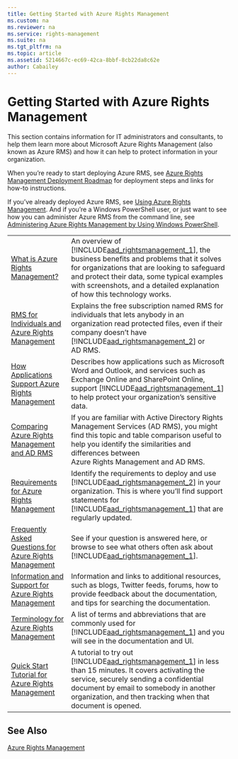 ```yaml
---
title: Getting Started with Azure Rights Management
ms.custom: na
ms.reviewer: na
ms.service: rights-management
ms.suite: na
ms.tgt_pltfrm: na
ms.topic: article
ms.assetid: 5214667c-ec69-42ca-8bbf-8cb22da8c62e
author: Cabailey
---
```

# Getting Started with Azure Rights Management
This section contains information for IT administrators and consultants, to help them learn more about Microsoft Azure Rights Management (also known as Azure RMS) and how it can help to protect information in your organization.

When you’re ready to start deploying Azure RMS, see [Azure Rights Management Deployment Roadmap](azure-rights-management-deployment-roadmap.md) for deployment steps and links for how-to instructions.

If you’ve already deployed Azure RMS, see [Using Azure Rights Management](using-azure-rights-management.md). And if you’re a Windows PowerShell user, or just want to see how you can administer Azure RMS from the command line, see [Administering Azure Rights Management by Using Windows PowerShell](administering-azure-rights-management-with-powershell.md).

|||
|-|-|
|[What is Azure Rights Management?](what-is-azure-rights-management.md)|An overview of [!INCLUDE[aad_rightsmanagement_1](/Token/aad_rightsmanagement_1_md.md)], the business benefits and problems that it solves for organizations that are looking to safeguard and protect their data, some typical examples with screenshots, and a detailed explanation of how this technology works.|
|[RMS for Individuals and Azure Rights Management](rms-for-individuals-and-azure-rights-management.md)|Explains the free subscription named RMS for individuals that lets anybody in an organization read protected files, even if their company doesn’t have [!INCLUDE[aad_rightsmanagement_2](/Token/aad_rightsmanagement_2_md.md)] or AD RMS.|
|[How Applications Support Azure Rights Management](how-applications-support-azure-rights-management.md)|Describes how applications such as Microsoft Word and Outlook, and services such as Exchange Online and SharePoint Online, support [!INCLUDE[aad_rightsmanagement_1](/Token/aad_rightsmanagement_1_md.md)] to help protect your organization’s sensitive data.|
|[Comparing Azure Rights Management and AD RMS](comparing-azure-rights-management-and-ad-rms.md)|If you are familiar with Active Directory Rights Management Services (AD RMS), you might find this topic and table comparison useful to help you identify the similarities and differences between Azure Rights Management and AD RMS.|
|[Requirements for Azure Rights Management](requirements-for-azure-rights-management.md)|Identify the requirements to deploy and use [!INCLUDE[aad_rightsmanagement_2](/Token/aad_rightsmanagement_2_md.md)] in your organization. This is where you’ll find support statements for [!INCLUDE[aad_rightsmanagement_1](/Token/aad_rightsmanagement_1_md.md)] that are regularly updated.|
|[Frequently Asked Questions for Azure Rights Management](frequently-asked-questions-for-azure-rights-management.md)|See if your question is answered here, or browse to see what others often ask about [!INCLUDE[aad_rightsmanagement_1](/Token/aad_rightsmanagement_1_md.md)].|
|[Information and Support for Azure Rights Management](information-and-support-for-azure-rights-management.md)|Information and links to additional resources, such as blogs, Twitter feeds, forums, how to provide feedback about the documentation, and tips for searching the documentation.|
|[Terminology for Azure Rights Management](terminology-for-azure-rights-management.md)|A list of terms and abbreviations that are commonly used for [!INCLUDE[aad_rightsmanagement_1](/Token/aad_rightsmanagement_1_md.md)] and you will see in the documentation and UI.|
|[Quick Start Tutorial for Azure Rights Management](quick-start-tutorial-for-azure-rights-management.md)|A tutorial to try out [!INCLUDE[aad_rightsmanagement_1](/Token/aad_rightsmanagement_1_md.md)] in less than 15 minutes. It covers activating the service, securely sending a confidential document by email to somebody in another organization, and then tracking when that document is opened.|

## See Also
[Azure Rights Management](azure-rights-management.md)
